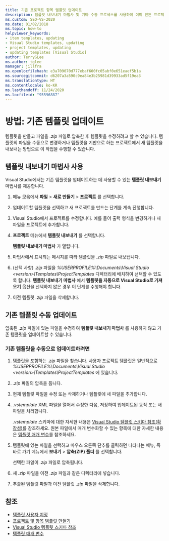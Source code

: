 ```yaml
---
title: 기존 프로젝트 항목 템플릿 업데이트
description: 템플릿 내보내기 마법사 및 기타 수동 프로세스를 사용하여 이미 만든 프로젝트 항목 템플릿을 업데이트하는 방법을 알아봅니다.
ms.custom: SEO-VS-2020
ms.date: 01/02/2018
ms.topic: how-to
helpviewer_keywords:
- item templates, updating
- Visual Studio templates, updating
- project templates, updating
- updating templates [Visual Studio]
author: TerryGLee
ms.author: tglee
manager: jillfra
ms.openlocfilehash: e3a709070d777ebaf600fc05abf0e651eaef5b1a
ms.sourcegitcommit: d6207a3a590c9ea84e3b25981d39933ad5f19ea3
ms.translationtype: HT
ms.contentlocale: ko-KR
ms.lasthandoff: 11/24/2020
ms.locfileid: "95596887"
---
```

# <a name="how-to-update-existing-templates"></a>방법: 기존 템플릿 업데이트

템플릿을 만들고 파일을 *.zip* 파일로 압축한 후 템플릿을 수정하려고 할 수 있습니다. 템플릿의 파일을 수동으로 변경하거나 템플릿을 기반으로 하는 프로젝트에서 새 템플릿을 내보내는 방법으로 이 작업을 수행할 수 있습니다.

## <a name="use-the-export-template-wizard"></a>템플릿 내보내기 마법사 사용

Visual Studio에서는 기존 템플릿을 업데이트하는 데 사용할 수 있는 **템플릿 내보내기** 마법사를 제공합니다.

1. 메뉴 모음에서 **파일** > **새로 만들기** > **프로젝트** 를 선택합니다.

1. 업데이트할 템플릿을 선택하고 새 프로젝트를 만드는 단계를 계속 진행합니다.

1. Visual Studio에서 프로젝트를 수정합니다. 예를 들어 출력 형식을 변경하거나 새 파일을 프로젝트에 추가합니다.

1. **프로젝트** 메뉴에서 **템플릿 내보내기** 를 선택합니다.

    **템플릿 내보내기 마법사** 가 열립니다.

1. 마법사에서 표시되는 메시지를 따라 템플릿을 *.zip* 파일로 내보냅니다.

1. (선택 사항) *.zip* 파일을 *%USERPROFILE%\Documents\Visual Studio \<version\>\Templates\ProjectTemplates* 디렉터리에 배치하여 선택할 수 있도록 합니다. **템플릿 내보내기 마법사** 에서 **템플릿을 자동으로 Visual Studio로 가져오기** 옵션을 선택하지 않은 경우 이 단계를 수행해야 합니다.

1. 이전 템플릿 *.zip* 파일을 삭제합니다.

## <a name="manually-update-an-existing-template"></a>기존 템플릿 수동 업데이트

압축된 *.zip* 파일에 있는 파일을 수정하여 **템플릿 내보내기 마법사** 를 사용하지 않고 기존 템플릿을 업데이트할 수 있습니다.

### <a name="to-manually-update-an-existing-template"></a>기존 템플릿을 수동으로 업데이트하려면

1. 템플릿을 포함하는 *.zip* 파일을 찾습니다. 사용자 프로젝트 템플릿은 일반적으로 *%USERPROFILE%\Documents\Visual Studio \<version\>\Templates\ProjectTemplates* 에 있습니다.

1. *.zip* 파일의 압축을 풉니다.

1. 현재 템플릿 파일을 수정 또는 삭제하거나 템플릿에 새 파일을 추가합니다.

1. *.vstemplate* XML 파일을 열어서 수정한 다음, 저장하여 업데이트된 동작 또는 새 파일을 처리합니다.

    *.vstemplate* 스키마에 대한 자세한 내용은 [Visual Studio 템플릿 스키마 참조(확장성)](../extensibility/visual-studio-template-schema-reference.md)를 참조하세요. 원본 파일에서 매개 변수화할 수 있는 항목에 대한 자세한 내용은 [템플릿 매개 변수](../ide/template-parameters.md)를 참조하세요.

1. 템플릿에 있는 파일을 선택하고 마우스 오른쪽 단추를 클릭하면 나타나는 메뉴, 즉 바로 가기 메뉴에서 **보내기** > **압축(ZIP) 폴더** 를 선택합니다.

    선택한 파일이 *.zip* 파일로 압축됩니다.

1. 새 *.zip* 파일을 이전 *.zip* 파일과 같은 디렉터리에 넣습니다.

1. 추출된 템플릿 파일과 이전 템플릿 *.zip* 파일을 삭제합니다.

## <a name="see-also"></a>참조

- [템플릿 사용자 지정](../ide/customizing-project-and-item-templates.md)
- [프로젝트 및 항목 템플릿 만들기](../ide/creating-project-and-item-templates.md)
- [Visual Studio 템플릿 스키마 참조](../extensibility/visual-studio-template-schema-reference.md)
- [템플릿 매개 변수](../ide/template-parameters.md)
